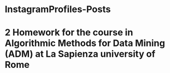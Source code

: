 # InstagramProfiles-Posts
# 2 Homework for the course in Algorithmic Methods for Data Mining (ADM) at La Sapienza university of Rome
